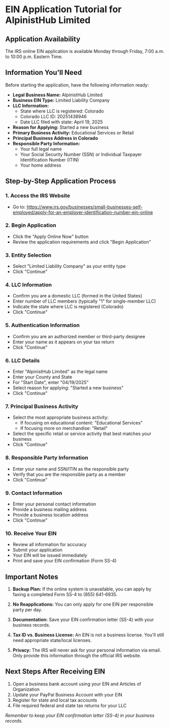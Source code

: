 # EIN Application Tutorial for AlpinistHub Limited

## Application Availability
The IRS online EIN application is available Monday through Friday, 7:00 a.m. to 10:00 p.m. Eastern Time.

## Information You'll Need
Before starting the application, have the following information ready:

- **Legal Business Name:** AlpinistHub Limited
- **Business EIN Type:** Limited Liability Company
- **LLC Information:**
  - State where LLC is registered: Colorado
  - Colorado LLC ID: 20251438946
  - Date LLC filed with state: April 19, 2025
- **Reason for Applying:** Started a new business
- **Primary Business Activity:** Educational Services or Retail
- **Principal Business Address in Colorado**
- **Responsible Party Information:**
  - Your full legal name
  - Your Social Security Number (SSN) or Individual Taxpayer Identification Number (ITIN)
  - Your home address

## Step-by-Step Application Process

### 1. Access the IRS Website
- Go to: https://www.irs.gov/businesses/small-businesses-self-employed/apply-for-an-employer-identification-number-ein-online

### 2. Begin Application
- Click the "Apply Online Now" button
- Review the application requirements and click "Begin Application"

### 3. Entity Selection
- Select "Limited Liability Company" as your entity type
- Click "Continue"

### 4. LLC Information
- Confirm you are a domestic LLC (formed in the United States)
- Enter number of LLC members (typically "1" for single-member LLC)
- Indicate the state where LLC is registered (Colorado)
- Click "Continue"

### 5. Authentication Information
- Confirm you are an authorized member or third-party designee
- Enter your name as it appears on your tax return
- Click "Continue"

### 6. LLC Details
- Enter "AlpinistHub Limited" as the legal name
- Enter your County and State
- For "Start Date", enter "04/19/2025"
- Select reason for applying: "Started a new business"
- Click "Continue"

### 7. Principal Business Activity
- Select the most appropriate business activity:
  - If focusing on educational content: "Educational Services"
  - If focusing more on merchandise: "Retail"
- Select the specific retail or service activity that best matches your business
- Click "Continue"

### 8. Responsible Party Information
- Enter your name and SSN/ITIN as the responsible party
- Verify that you are the responsible party as a member
- Click "Continue"

### 9. Contact Information
- Enter your personal contact information
- Provide a business mailing address
- Provide a business location address
- Click "Continue"

### 10. Receive Your EIN
- Review all information for accuracy
- Submit your application
- Your EIN will be issued immediately
- Print and save your EIN confirmation (Form SS-4)

## Important Notes

1. **Backup Plan:** If the online system is unavailable, you can apply by faxing a completed Form SS-4 to (855) 641-6935.

2. **No Reapplications:** You can only apply for one EIN per responsible party per day.

3. **Documentation:** Save your EIN confirmation letter (SS-4) with your business records.

4. **Tax ID vs. Business License:** An EIN is not a business license. You'll still need appropriate state/local licenses.

5. **Privacy:** The IRS will never ask for your personal information via email. Only provide this information through the official IRS website.

## Next Steps After Receiving EIN

1. Open a business bank account using your EIN and Articles of Organization
2. Update your PayPal Business Account with your EIN
3. Register for state and local tax accounts
4. File required federal and state tax returns for your LLC

*Remember to keep your EIN confirmation letter (SS-4) in your business records.*
